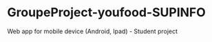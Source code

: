 GroupeProject-youfood-SUPINFO
=============================

Web app for mobile device (Android, Ipad) - Student project